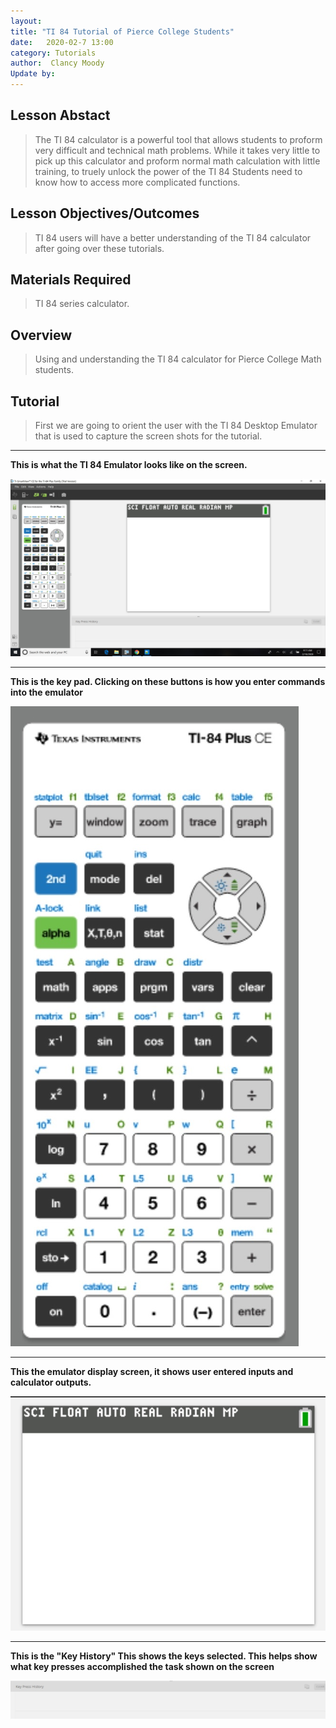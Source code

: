 ```yaml
---
layout: 
title: "TI 84 Tutorial of Pierce College Students" 
date:   2020-02-7 13:00
category: Tutorials
author:  Clancy Moody
Update by: 
---
```


## Lesson Abstact

>The TI 84 calculator is a powerful tool that allows students to proform very difficult and technical math problems. While it takes very little to pick up this calculator and proform normal math calculation with little training, to truely unlock the power of the TI 84 Students need to know how to access more complicated functions. 

## Lesson Objectives/Outcomes

>TI 84 users will have a better understanding of the TI 84 calculator after going over these tutorials.

## Materials Required

>TI 84 series calculator.

## Overview

>Using and understanding the TI 84 calculator for Pierce College Math students.

##  Tutorial

>First we are going to orient the user with the TI 84 Desktop Emulator that is used to capture the screen shots for the tutorial.

---
**This is what the TI 84 Emulator looks like on the screen.**

![Image](https://github.com/clancymoody/e235/blob/master/Emulator%20screen.jpg)

---
**This is the key pad. Clicking on these buttons is how you enter commands into the emulator**

![Image](https://github.com/clancymoody/e235/blob/master/Key%20Pad.jpg)

---
**This the emulator display screen, it shows user entered inputs and calculator outputs.**

![Image](https://github.com/clancymoody/e235/blob/master/Screen.jpg)

---
**This is the "Key History" This shows the keys selected. This helps show what key presses accomplished the task shown on the screen**

![image](https://github.com/clancymoody/e235/blob/master/Key%20History.jpg)

